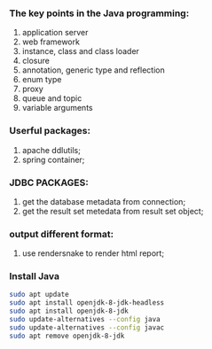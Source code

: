 ### The key points in the Java programming:

1. application server
2. web framework
3. instance, class and class loader
4. closure
5. annotation, generic type and reflection
6. enum type
7. proxy
8. queue and topic
9. variable arguments


### Userful packages:

1. apache ddlutils;
2. spring container;

### JDBC PACKAGES:

1. get the database metadata from connection;
2. get the result set metedata from result set object;

### output different format:

1. use rendersnake to render html report;


### Install Java

```bash
sudo apt update
sudo apt install openjdk-8-jdk-headless
sudo apt install openjdk-8-jdk
sudo update-alternatives --config java
sudo update-alternatives --config javac
sudo apt remove openjdk-8-jdk
```
